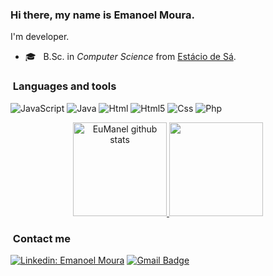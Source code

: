 ### Hi there, my name is Emanoel Moura.

I'm developer.

- 🎓 &nbsp; B.Sc. in *Computer Science* from <a href="https://estacio.br">Estácio de Sá</a>.

<h3>&nbsp;Languages and tools </h3>

![JavaScript](https://img.shields.io/badge/JavaScript-F7DF1E?style=for-the-badge&logo=javascript&logoColor=black)
![Java](https://img.shields.io/badge/Java-ED8B00?style=for-the-badge&logo=java&logoColor=white)
![Html](https://img.shields.io/badge/HTML-239120?style=for-the-badge&logo=html5&logoColor=white)
![Html5](https://img.shields.io/badge/HTML5-E34F26?style=for-the-badge&logo=html5&logoColor=white)
![Css](https://img.shields.io/badge/CSS-239120?&style=for-the-badge&logo=css3&logoColor=white)
![Php](https://img.shields.io/badge/PHP-777BB4?style=for-the-badge&logo=php&logoColor=white)

<div align="center" >
  <a href="https://github.com/EuManel/">
    <img height="150em" src="https://github-readme-stats-sigma-five.vercel.app/api?username=EuManel&theme=radical" alt="EuManel github stats"/>
    <img height="150em" src="https://github-readme-stats-sigma-five.vercel.app/api/top-langs/?username=EuManel&hide=html&layout=compact&theme=radical" />
  </a>
</div>

<h3> &nbsp;Contact me </h3>

[![Linkedin: Emanoel Moura](https://img.shields.io/badge/-LinkedIn-blue?style=flat-square&logo=Linkedin&logoColor=white&link=LINK-DO-SEU-LINKEDIN)](https://www.linkedin.com/in/emanoel-moura-59787a259)
[![Gmail Badge](https://img.shields.io/badge/-Gmail-FF0000?style=flat-square&logo=Gmail&logoColor=white&link=mailto:SEU-EMAIL)](mailto:mouraemanoel80@gmail.com)